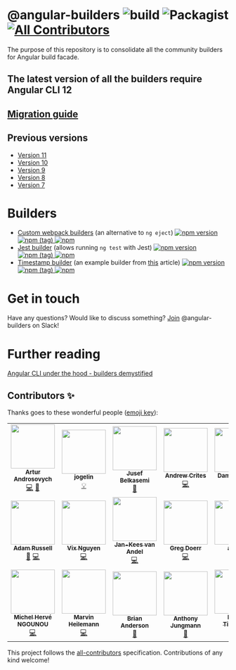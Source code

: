 # @angular-builders ![build](https://github.com/just-jeb/angular-builders/workflows/ci/badge.svg) ![Packagist](https://img.shields.io/packagist/l/doctrine/orm.svg) [![All Contributors](https://img.shields.io/badge/all_contributors-8-orange.svg?style=flat-square)](#contributors)

The purpose of this repository is to consolidate all the community builders for Angular build facade.

## The latest version of all the builders require Angular CLI 12

## [Migration guide](./MIGRATION.MD)

## Previous versions

 - [Version 11](https://github.com/just-jeb/angular-builders/tree/11.x.x)
 - [Version 10](https://github.com/just-jeb/angular-builders/tree/10.x.x)
 - [Version 9](https://github.com/just-jeb/angular-builders/tree/9.x.x)
 - [Version 8](https://github.com/just-jeb/angular-builders/tree/8.x.x)
 - [Version 7](https://github.com/just-jeb/angular-builders/tree/7.x.x)

# Builders

- [Custom webpack builders](./packages/custom-webpack) (an alternative to `ng eject`) [![npm version](https://img.shields.io/npm/v/@angular-builders/custom-webpack.svg) ![npm (tag)](https://img.shields.io/npm/v/@angular-builders/custom-webpack/next.svg) ![npm](https://img.shields.io/npm/dm/@angular-builders/custom-webpack.svg)](https://www.npmjs.com/package/@angular-builders/custom-webpack)
- [Jest builder](./packages/jest) (allows running `ng test` with Jest) [![npm version](https://img.shields.io/npm/v/@angular-builders/jest.svg) ![npm (tag)](https://img.shields.io/npm/v/@angular-builders/jest/next.svg) ![npm](https://img.shields.io/npm/dm/@angular-builders/jest.svg)](https://www.npmjs.com/package/@angular-builders/jest)
- [Timestamp builder](./packages/timestamp) (an example builder from [this](https://medium.com/@justjeb/angular-cli-6-under-the-hood-builders-demystified-f0690ebcf01) article) [![npm version](https://img.shields.io/npm/v/@angular-builders/timestamp.svg) ![npm (tag)](https://img.shields.io/npm/v/@angular-builders/timestamp/next.svg) ![npm](https://img.shields.io/npm/dm/@angular-builders/timestamp.svg)](https://www.npmjs.com/package/@angular-builders/timestamp)

# Get in touch

Have any questions? Would like to discuss something?
[Join](https://join.slack.com/t/angular-builders/shared_invite/enQtODM2MjU5MTYyMDk2LTcxODQ3NTExNDZkM2U0NWQ2NmVmZTAwZWNmOThhYjg4ZDlmMGFlNDZmYWQxYzU5ODIzYjdmZGFmNmUxNDBlY2E) @angular-builders on Slack!

# Further reading

[Angular CLI under the hood - builders demystified](https://blog.angularindepth.com/angular-cli-under-the-hood-builders-demystified-v2-e73ee0f2d811)

## Contributors ✨

Thanks goes to these wonderful people ([emoji key](https://allcontributors.org/docs/en/emoji-key)):

<!-- ALL-CONTRIBUTORS-LIST:START - Do not remove or modify this section -->
<!-- prettier-ignore-start -->
<!-- markdownlint-disable -->
<table>
  <tr>
    <td align="center"><a href="https://medium.com/@overthesanity"><img src="https://avatars1.githubusercontent.com/u/7337691?v=4?s=100" width="100px;" alt=""/><br /><sub><b>Artur Androsovych</b></sub></a><br /><a href="https://github.com/just-jeb/angular-builders/commits?author=arturovt" title="Code">💻</a> <a href="#question-arturovt" title="Answering Questions">💬</a></td>
    <td align="center"><a href="https://github.com/jogelin"><img src="https://avatars2.githubusercontent.com/u/954509?v=4?s=100" width="100px;" alt=""/><br /><sub><b>jogelin</b></sub></a><br /><a href="#example-jogelin" title="Examples">💡</a></td>
    <td align="center"><a href="https://github.com/jusefb"><img src="https://avatars2.githubusercontent.com/u/3741868?v=4?s=100" width="100px;" alt=""/><br /><sub><b>Jusef Belkasemi</b></sub></a><br /><a href="https://github.com/just-jeb/angular-builders/commits?author=jusefb" title="Documentation">📖</a></td>
    <td align="center"><a href="https://medium.com/@ExplosionPills/"><img src="https://avatars0.githubusercontent.com/u/1308273?v=4?s=100" width="100px;" alt=""/><br /><sub><b>Andrew Crites</b></sub></a><br /><a href="https://github.com/just-jeb/angular-builders/commits?author=ajcrites" title="Code">💻</a></td>
    <td align="center"><a href="https://www.strangeplanet.fr"><img src="https://avatars3.githubusercontent.com/u/41597?v=4?s=100" width="100px;" alt=""/><br /><sub><b>Damien Sorel</b></sub></a><br /><a href="https://github.com/just-jeb/angular-builders/commits?author=mistic100" title="Code">💻</a></td>
    <td align="center"><a href="https://wesleygrimes.com"><img src="https://avatars0.githubusercontent.com/u/324308?v=4?s=100" width="100px;" alt=""/><br /><sub><b>Wes Grimes</b></sub></a><br /><a href="https://github.com/just-jeb/angular-builders/commits?author=wesleygrimes" title="Code">💻</a></td>
    <td align="center"><a href="https://github.com/michaeljota"><img src="https://avatars0.githubusercontent.com/u/10507776?v=4?s=100" width="100px;" alt=""/><br /><sub><b>Michael De Abreu</b></sub></a><br /><a href="https://github.com/just-jeb/angular-builders/commits?author=michaeljota" title="Code">💻</a></td>
  </tr>
  <tr>
    <td align="center"><a href="https://github.com/a1russell"><img src="https://avatars0.githubusercontent.com/u/241628?v=4?s=100" width="100px;" alt=""/><br /><sub><b>Adam Russell</b></sub></a><br /><a href="https://github.com/just-jeb/angular-builders/issues?q=author%3Aa1russell" title="Bug reports">🐛</a> <a href="https://github.com/just-jeb/angular-builders/commits?author=a1russell" title="Code">💻</a></td>
    <td align="center"><a href="https://www.facebook.com/onfocus.vi"><img src="https://avatars0.githubusercontent.com/u/19356181?v=4?s=100" width="100px;" alt=""/><br /><sub><b>Vix Nguyen</b></sub></a><br /><a href="https://github.com/just-jeb/angular-builders/commits?author=vixnguyen" title="Code">💻</a></td>
    <td align="center"><a href="https://github.com/jankeesvanandel"><img src="https://avatars1.githubusercontent.com/u/272120?v=4?s=100" width="100px;" alt=""/><br /><sub><b>Jan-Kees van Andel</b></sub></a><br /><a href="https://github.com/just-jeb/angular-builders/commits?author=jankeesvanandel" title="Code">💻</a></td>
    <td align="center"><a href="https://github.com/gdoerr"><img src="https://avatars2.githubusercontent.com/u/6474127?v=4?s=100" width="100px;" alt=""/><br /><sub><b>Greg Doerr</b></sub></a><br /><a href="https://github.com/just-jeb/angular-builders/commits?author=gdoerr" title="Code">💻</a></td>
    <td align="center"><a href="https://github.com/arluko"><img src="https://avatars0.githubusercontent.com/u/70697565?v=4?s=100" width="100px;" alt=""/><br /><sub><b>arluko</b></sub></a><br /><a href="https://github.com/just-jeb/angular-builders/commits?author=arluko" title="Code">💻</a></td>
    <td align="center"><a href="https://github.com/zauni"><img src="https://avatars0.githubusercontent.com/u/663845?v=4?s=100" width="100px;" alt=""/><br /><sub><b>Matthias Zaunseder</b></sub></a><br /><a href="https://github.com/just-jeb/angular-builders/commits?author=zauni" title="Code">💻</a></td>
    <td align="center"><a href="https://github.com/sonallux"><img src="https://avatars3.githubusercontent.com/u/13821543?v=4?s=100" width="100px;" alt=""/><br /><sub><b>Jonas</b></sub></a><br /><a href="https://github.com/just-jeb/angular-builders/commits?author=sonallux" title="Code">💻</a></td>
  </tr>
  <tr>
    <td align="center"><a href="https://github.com/michelherv"><img src="https://avatars1.githubusercontent.com/u/12019057?v=4?s=100" width="100px;" alt=""/><br /><sub><b>Michel Hervé NGOUNOU</b></sub></a><br /><a href="https://github.com/just-jeb/angular-builders/commits?author=michelherv" title="Code">💻</a></td>
    <td align="center"><a href="https://marvin.digital/"><img src="https://avatars3.githubusercontent.com/u/11534760?v=4?s=100" width="100px;" alt=""/><br /><sub><b>Marvin Heilemann</b></sub></a><br /><a href="https://github.com/just-jeb/angular-builders/commits?author=muuvmuuv" title="Code">💻</a></td>
    <td align="center"><a href="https://github.com/briananderson1222"><img src="https://avatars2.githubusercontent.com/u/4603907?v=4?s=100" width="100px;" alt=""/><br /><sub><b>Brian Anderson</b></sub></a><br /><a href="#question-briananderson1222" title="Answering Questions">💬</a></td>
    <td align="center"><a href="https://github.com/AnthonyJungmann"><img src="https://avatars.githubusercontent.com/u/8911909?v=4?s=100" width="100px;" alt=""/><br /><sub><b>Anthony Jungmann</b></sub></a><br /><a href="https://github.com/just-jeb/angular-builders/commits?author=AnthonyJungmann" title="Documentation">📖</a></td>
    <td align="center"><a href="http://matheo.co"><img src="https://avatars.githubusercontent.com/u/260185?v=4?s=100" width="100px;" alt=""/><br /><sub><b>Mateo Tibaquirá</b></sub></a><br /><a href="https://github.com/just-jeb/angular-builders/commits?author=matheo" title="Code">💻</a></td>
    <td align="center"><a href="https://juri.dev"><img src="https://avatars.githubusercontent.com/u/542458?v=4?s=100" width="100px;" alt=""/><br /><sub><b>Juri Strumpflohner</b></sub></a><br /><a href="https://github.com/just-jeb/angular-builders/commits?author=juristr" title="Code">💻</a></td>
  </tr>
</table>

<!-- markdownlint-restore -->
<!-- prettier-ignore-end -->

<!-- ALL-CONTRIBUTORS-LIST:END -->

This project follows the [all-contributors](https://github.com/all-contributors/all-contributors) specification. Contributions of any kind welcome!
